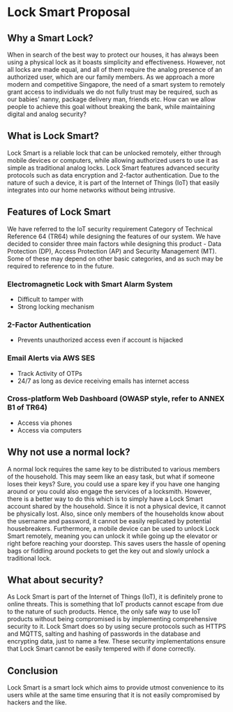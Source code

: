 # Lock Smart Proposal

## Why a Smart Lock?

When in search of the best way to protect our houses, it has always been using a physical lock as it boasts simplicity and effectiveness. However, not all locks are made equal, and all of them require the analog presence of an authorized user, which are our family members. As we approach a more modern and competitive Singapore, the need of a smart system to remotely grant access to individuals we do not fully trust may be required, such as our babies’ nanny, package delivery man, friends etc.  How can we allow people to achieve this goal without breaking the bank, while maintaining digital and analog security? 


## What is Lock Smart?

Lock Smart is a reliable lock that can be unlocked remotely, either through mobile devices or computers, while allowing authorized users to use it as simple as traditional analog locks. Lock Smart features advanced security protocols such as data encryption and 2-factor authentication. Due to the nature of such a device, it is part of the Internet of Things (IoT) that easily integrates into our home networks without being intrusive. 

## Features of Lock Smart 
	
We have referred to the IoT security requirement Category of Technical Reference 64 (TR64) while designing the features of our system. We have decided to consider three main factors while designing this product - Data Protection (DP), Access Protection (AP) and Security Management (MT). Some of these may depend on other basic categories, and as such may be required to reference to in the future.

### Electromagnetic Lock with Smart Alarm System
  - Difficult to tamper with
  - Strong locking mechanism
### 2-Factor Authentication
  - Prevents unauthorized access even if account is hijacked
### Email Alerts via AWS SES
  - Track Activity of OTPs
  - 24/7 as long as device receiving emails has internet access
### Cross-platform Web Dashboard (OWASP style, refer to ANNEX B1 of TR64)
  - Access via phones
  - Access via computers
 
## Why not use a normal lock?

A normal lock requires the same key to be distributed to various members of the household. This may seem like an easy task, but what if someone loses their keys? Sure, you could use a spare key if you have one hanging around or you could also engage the services of a locksmith. However, there is a better way to do this which is to simply have a Lock Smart account shared by the household. Since it is not a physical device, it cannot be physically lost. Also, since only members of the households know about the username and password, it cannot be easily replicated by potential housebreakers. Furthermore, a mobile device can be used to unlock Lock Smart remotely, meaning you can unlock it while going up the elevator or right before reaching your doorstep. This saves users the hassle of opening bags or fiddling around pockets to get the key out and slowly unlock a traditional lock.

## What about security?

As Lock Smart is part of the Internet of Things (IoT), it is definitely prone to online threats. This is something that IoT products cannot escape from due to the nature of such products. Hence, the only safe way to use IoT products without being compromised is by implementing comprehensive security to it. Lock Smart does so by using secure protocols such as HTTPS and MQTTS, salting and hashing of passwords in the database and encrypting data, just to name a few. These security implementations ensure that Lock Smart cannot be easily tempered with if done correctly.

## Conclusion

Lock Smart is a smart lock which aims to provide utmost convenience to its users while at the same time ensuring that it is not easily compromised by hackers and the like.










